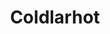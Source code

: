 ---
# This file is licensed under the MIT License (MIT) available on
# http://opensource.org/licenses/MIT.

id: coldlerhot
title: "Coldlarhot"
titleshort: "Coldlarhot"
compat: "android ios"
level: 2
platform:
  - mobile:
    name: mobile
    os:
          - name: android
            text: "walletcoldlarhot"
            link: "http://www.coldlar.com/"
            source: "https://github.com/cnzkh/coldlar"
            screenshot: "coldlarhot.png"
            check:
               control: "checkgoodcontrolfull"
               validation: "checkneutralvalidationvariable"
               transparency: "checkneutralvalidationvariable"
               environment: "checkgoodenvironmenthardware"
               privacy: "checkgoodenvironmenthardware"
               fees: "checkneutralfeecontrolvariable"
            privacycheck:
                privacyaddressreuse: "checkfailprivacyaddressrotation"
                privacydisclosure: "checkfailprivacydisclosurespv"
                privacynetwork: "checkfailprivacynetworknosupporttor"
          - name: ios
            text: "walletcoldlarhot"
            link: "http://www.coldlar.com/"
            source: "https://github.com/cnzkh/coldlar"
            screenshot: "coldlarhot.png"
            check:
             control: "checkgoodcontrolfull"
             validation: "checkneutralvalidationvariable"
             transparency: "checkneutralvalidationvariable"
             environment: "checkgoodenvironmenthardware"
             privacy: "checkgoodenvironmenthardware"
             fees: "checkneutralfeecontrolvariable"
            privacycheck:
                privacyaddressreuse: "checkfailprivacyaddressrotation"
                privacydisclosure: "checkfailprivacydisclosurespv"
                privacynetwork: "checkfailprivacynetworknosupporttor"


---